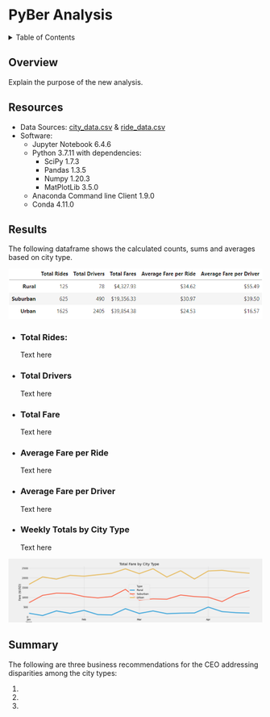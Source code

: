 # PyBer Analysis

<details><summary>Table of Contents</summary>
<p>

1. [Overview](https://github.com/catsdata/PyBer_Analysis#overview)
2. [Resources](https://github.com/catsdata/PyBer_Analysis#resources)
3. [Results](https://github.com/catsdata/PyBer_Analysis#results)
    - [Total Rides](https://github.com/catsdata/PyBer_Analysis#total-rides)
    - [Total Drivers](https://github.com/catsdata/PyBer_Analysis#total-drivers)
    - [Total Fare](https://github.com/catsdata/PyBer_Analysis#total-fare)
    - [Average Fare per Ride](https://github.com/catsdata/PyBer_Analysis#average-fare-per-ride)
    - [Average Fare per Driver](https://github.com/catsdata/PyBer_Analysis#average-fare-per-driver)
    - [Weekly Fares Line Chart](https://github.com/catsdata/PyBer_Analysis#weekly-totals-by-city-type) 
4. [Summary](https://github.com/catsdata/PyBer_Analysis#summary)

</p>
</details>

## Overview

Explain the purpose of the new analysis.

## Resources

- Data Sources: [city_data.csv](https://github.com/catsdata/PyBer_Analysis/blob/main/Resources/city_data.csv) & [ride_data.csv](https://github.com/catsdata/PyBer_Analysis/blob/main/Resources/ride_data.csv)
- Software: 
    - Jupyter Notebook 6.4.6
    - Python 3.7.11 with dependencies: 
        - SciPy 1.7.3
        - Pandas 1.3.5
        - Numpy 1.20.3 
        - MatPlotLib 3.5.0
    - Anaconda Command line Client 1.9.0
    - Conda 4.11.0


## Results

The following dataframe shows the calculated counts, sums and averages based on city type.

![dataframe](https://github.com/catsdata/PyBer_Analysis/blob/main/analysis/pyber_summary_dataframe.png)

- ### Total Rides:
    Text here
- ### Total Drivers
    Text here
- ### Total Fare
    Text here
- ### Average Fare per Ride
    Text here
- ### Average Fare per Driver
    Text here

- ### Weekly Totals by City Type
    Text here
  
![pyber_fare_summary.png](https://github.com/catsdata/PyBer_Analysis/blob/main/analysis/pyber_fare_summary.png)



## Summary

The following are three business recommendations for the CEO addressing disparities among the city types:

1.

2.

3.

